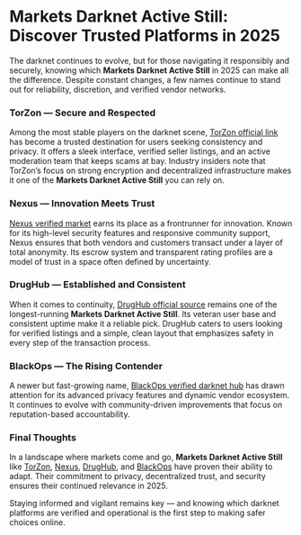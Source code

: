 # Markets Darknet Active Still: Discover Trusted Platforms in 2025

The darknet continues to evolve, but for those navigating it responsibly and securely, knowing which **Markets Darknet Active Still** in 2025 can make all the difference. Despite constant changes, a few names continue to stand out for reliability, discretion, and verified vendor networks.

### TorZon — Secure and Respected

Among the most stable players on the darknet scene, <a href="http://%74&#111;%72%7A%6F&#110;&#53;&#108;&#109;%76&#54;%6D&#55;&#119;%73%35%74&#97;%36&#101;%68%33%72&#54;%33%73&#104;%6B&#106;%62&#122;%32%6D%71&#114;&#102;%37%79%6D%6A&#114;%6D&#103;&#114;%75%32&#98;%6F&#103;&#102;&#110;%65&#99;%33&#121;&#100;%2E%6F&#110;&#105;&#111;%6E">TorZon official link</a> has become a trusted destination for users seeking consistency and privacy. It offers a sleek interface, verified seller listings, and an active moderation team that keeps scams at bay. Industry insiders note that TorZon’s focus on strong encryption and decentralized infrastructure makes it one of the **Markets Darknet Active Still** you can rely on.

### Nexus — Innovation Meets Trust

<a href="http://&#110;&#101;&#120;&#117%73&#122;%68&#110;%37&#102;&#121;&#55;%78%67&#55;&#117&#100;&#116;%76&#52;%33&#118;%69&#104;%6E&#104;%76%71%35%79%6C&#114;%35&#55;&#98;&#52;%70&#110;%74&#101;%75%6D&#54;%78%36&#111;&#110;&#114;%6E%74&#119;&#98;%35&#117%71&#100;%2E&#111;%6E&#105;&#111;&#110;">Nexus verified market</a> earns its place as a frontrunner for innovation. Known for its high-level security features and responsive community support, Nexus ensures that both vendors and customers transact under a layer of total anonymity. Its escrow system and transparent rating profiles are a model of trust in a space often defined by uncertainty.

### DrugHub — Established and Consistent

When it comes to continuity, <a href="http://&#100;&#114;%75&#103;&#104;%75&#98;&#50;%70&#119;&#122;&#107;%7A%6A&#116;%63%75%61%72%66&#53;&#112;&#50;&#102;&#54;&#115;&#120;%6D%68&#55;%74%6A%75&#105;&#121;&#119;%34%75&#119;&#99;%61&#104;&#52;%68%6A&#116;%66&#52;%37%6F%69%70&#99;%69%61&#100;%2E%6F&#110;&#105;&#111;%6E">DrugHub official source</a> remains one of the longest-running **Markets Darknet Active Still**. Its veteran user base and consistent uptime make it a reliable pick. DrugHub caters to users looking for verified listings and a simple, clean layout that emphasizes safety in every step of the transaction process.

### BlackOps — The Rising Contender

A newer but fast-growing name, <a href="http://&#98;&#108;%61%63%6B&#111;&#112;%73%61%61&#120;%37&#105;&#101;&#101;&#108;&#106;%65%63&#116;&#118;%69&#51;&#118;%6E%33&#97;&#53;&#109;%32%77&#102;%73%73&#121;%6C%63&#100;&#113;%61%73%77&#114;&#118;&#108;%62&#101;&#112;%74&#119;&#122;&#118;%35&#111;%69%64&#46;%6F%6E&#105;&#111;&#110;">BlackOps verified darknet hub</a> has drawn attention for its advanced privacy features and dynamic vendor ecosystem. It continues to evolve with community-driven improvements that focus on reputation-based accountability.

### Final Thoughts

In a landscape where markets come and go, **Markets Darknet Active Still** like <a href="http://%74&#111;%72%7A%6F&#110;&#53;&#108;&#109;%76&#54;%6D&#55;&#119;%73%35%74&#97;%36&#101;%68%33%72&#54;%33%73&#104;%6B&#106;%62&#122;%32%6D%71&#114;&#102;%37%79%6D%6A&#114;%6D&#103;&#114;%75%32&#98;%6F&#103;&#102;&#110;%65&#99;%33&#121;&#100;%2E%6F&#110;&#105;&#111;%6E">TorZon</a>, <a href="http://&#110;&#101;&#120;&#117%73&#122;%68&#110;%37&#102;&#121;&#55;%78%67&#55;&#117&#100;&#116;%76&#52;%33&#118;%69&#104;%6E&#104;%76%71%35%79%6C&#114;%35&#55;&#98;&#52;%70&#110;%74&#101;%75%6D&#54;%78%36&#111;&#110;&#114;%6E%74&#119;&#98;%35&#117%71&#100;%2E&#111;%6E&#105;&#111;&#110;">Nexus</a>, <a href="http://&#100;&#114;%75&#103;&#104;%75&#98;&#50;%70&#119;&#122;&#107;%7A%6A&#116;%63%75%61%72%66&#53;&#112;&#50;&#102;&#54;&#115;&#120;%6D%68&#55;%74%6A%75&#105;&#121;&#119;%34%75&#119;&#99;%61&#104;&#52;%68%6A&#116;%66&#52;%37%6F%69%70&#99;%69%61&#100;%2E%6F&#110;&#105;&#111;%6E">DrugHub</a>, and <a href="http://&#98;&#108;%61%63%6B&#111;&#112;%73%61%61&#120;%37&#105;&#101;&#101;&#108;&#106;%65%63&#116;&#118;%69&#51;&#118;%6E%33&#97;&#53;&#109;%32%77&#102;%73%73&#121;%6C%63&#100;&#113;%61%73%77&#114;&#118;&#108;%62&#101;&#112;%74&#119;&#122;&#118;%35&#111;%69%64&#46;%6F%6E&#105;&#111;&#110;">BlackOps</a> have proven their ability to adapt. Their commitment to privacy, decentralized trust, and security ensures their continued relevance in 2025.

Staying informed and vigilant remains key — and knowing which darknet platforms are verified and operational is the first step to making safer choices online.